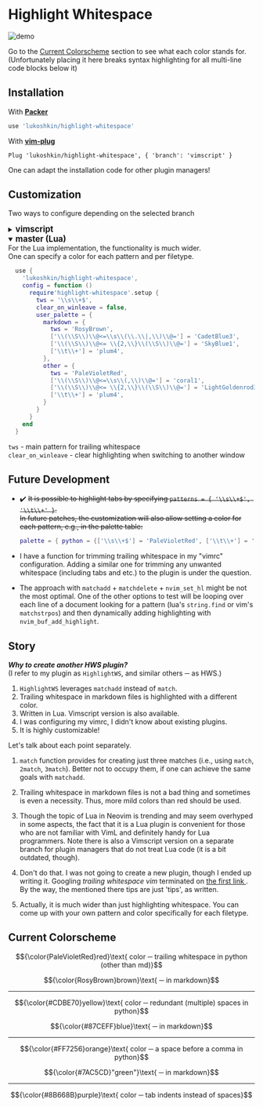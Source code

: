 # Highlight Whitespace

![demo](./demo.gif)

Go to the [Current Colorscheme](#current-colorscheme) section
to see what each color stands for.  
(Unfortunately placing it here breaks syntax
highlighting for all multi-line code blocks below it)

<!-- It breaks syntax highlighting of the code blocks below it for some reason
$${\color{PaleVioletRed}red}\text{ color
─ trailing whitespace in python (other than md)}$$

$${\color{RosyBrown}brown}\text{ ─ in markdown}$$

---

$${\color{#CDBE70}yellow}\text{ color
─ redundant (multiple) spaces in python}$$

$${\color{#87CEFF}blue}\text{ ─ in markdown}$$

---

$${\color{#FF7256}orange}\text{ color ─ a space before a comma in python}$$

$${\color{#7AC5CD}"green"}\text{ ─ in markdown}$$

---

$${\color{#8B668B}purple}\text{ color ─ tab indents instead of spaces}$$
--->

<!-- Also works for text coloring (but not center-aligned and also breaks highlighting)
${\color{PaleVioletRed}red}\text{ color ─ trailing whitespace in python (other than md)}$  
${\color{RosyBrown}brown}\text{ ─ in markdown}$

${\color{#CDBE70}yellow}\text{ color ─ redundant (multiple) spaces in python}$  
${\color{#87CEFF}blue}\text{ ─ in markdown}$

${\color{#FF7256}orange}\text{ color ─ a space before a comma in python}$  
${\color{#7AC5CD}"green"}\text{ ─ in markdown}$

${\color{#8B668B}purple}\text{ color ─ tab indents instead of spaces}$
--->


## Installation

With [**Packer**](https://github.com/wbthomason/packer.nvim)

```lua
use 'lukoshkin/highlight-whitespace'
```

With [**vim-plug**](https://github.com/junegunn/vim-plug)

```vim
Plug 'lukoshkin/highlight-whitespace', { 'branch': 'vimscript' }
```

One can adapt the installation code for other plugin managers!


## Customization

Two ways to configure depending on the selected branch
<!-- Omitting a punctuation at the end emphasizes the direction of meaning -->

<details>
<summary><Big><b>vimscript</b></Big></summary>
Note you must specify both `ctermbg` and `guibg` values, even if you don't
care about one of them. <br> Specifying other than `bg` keys has no effect.

```vim
let g:tws_pattern = '\s\+$'
let g:tws_color_md = { 'ctermbg': 138, 'guibg': 'RosyBrown' }
let g:tws_color_any = { 'ctermbg': 211, 'guibg': 'PaleVioletRed' }
```
</details>

<details open>
<summary><Big><b>master (Lua)</b></Big></summary>
For the Lua implementation, the functionality is much wider. <br> One can
specify a color for each pattern and per filetype.

```lua
  use {
    'lukoshkin/highlight-whitespace',
    config = function ()
      require'highlight-whitespace'.setup {
        tws = '\\s\\+$',
        clear_on_winleave = false,
        user_palette = {
          markdown = {
            tws = 'RosyBrown',
            ['\\(\\S\\)\\@<=\\s\\(\\.\\|,\\)\\@='] = 'CadetBlue3',
            ['\\(\\S\\)\\@<= \\{2,\\}\\(\\S\\)\\@='] = 'SkyBlue1',
            ['\\t\\+'] = 'plum4',
          },
          other = {
            tws = 'PaleVioletRed',
            ['\\(\\S\\)\\@<=\\s\\(,\\)\\@='] = 'coral1',
            ['\\(\\S\\)\\@<= \\{2,\\}\\(\\S\\)\\@='] = 'LightGoldenrod3',
            ['\\t\\+'] = 'plum4',
          }
        }
      }
    end
  }
```

`tws` - main pattern for trailing whitespace  
`clear_on_winleave` - clear highlighting when switching to another window
</details>


## Future Development

* :heavy_check_mark: ~~It is possible to highlight tabs by specifying `patterns
  = { '\\s\\+$', '\\t\\+' }`. <br> In future patches, the customization will
  also allow setting a color for each pattern, e.g., in the palette table:~~

   ```lua
   palette = { python = {['\\s\\+$'] = 'PaleVioletRed', ['\\t\\+'] = 'plum4'} }
   ```

* I have a function for trimming trailing whitespace in my "vimrc"
  configuration. Adding a similar one for trimming any unwanted whitespace
  (including tabs and etc.) to the plugin is under the question.

* The approach with `matchadd` + `matchdelete` + `nvim_set_hl` might be not the
  most optimal. One of the other options to test will be looping over each line
  of a document looking for a pattern (lua's `string.find` or vim's
  `matchstrpos`) and then dynamically adding highlighting with
  `nvim_buf_add_highlight`.


## Story

***Why to create another HWS plugin?***  
(I refer to my plugin as `HighlightWS`, and similar others ─ as HWS.)
 <!-- 'and' is used ↑ here as 'while' -->

1. `HighlightWS` leverages `matchadd` instead of `match`.
1. Trailing whitespace in markdown files is highlighted with a different color.
1. Written in Lua. Vimscript version is also available.
1. I was configuring my vimrc, I didn't know about existing plugins.
1. It is highly customizable!

Let's talk about each point separately.

1. `match` function provides for creating just three matches (i.e., using
   `match`, `2match`, `3match`). Better not to occupy them, if one can achieve
   the same goals with `matchadd`.

1. Trailing whitespace in markdown files is not a bad thing and sometimes is
   even a necessity. Thus, more mild colors than red should be used.

1. Though the topic of Lua in Neovim is trending and may seem overhyped in some
   aspects, the fact that it is a Lua plugin is convenient for those who are
   not familiar with VimL and definitely handy for Lua programmers. Note there
   is also a Vimscript version on a separate branch for plugin managers that do
   not treat Lua code (it is a bit outdated, though).

1. Don't do that. I was not going to create a new plugin, though I ended up
   writing it. Googling _trailing whitespace vim_ terminated on [the first link
   ](https://vim.fandom.com/wiki/Remove_unwanted_spaces). By the way, the
   mentioned there tips are just 'tips', as written.

1. Actually, it is much wider than just highlighting whitespace. You can come
   up with your own pattern and color specifically for each filetype.


## Current Colorscheme

$${\color{PaleVioletRed}red}\text{ color
─ trailing whitespace in python (other than md)}$$

$${\color{RosyBrown}brown}\text{ ─ in markdown}$$

---

$${\color{#CDBE70}yellow}\text{ color
─ redundant (multiple) spaces in python}$$

$${\color{#87CEFF}blue}\text{ ─ in markdown}$$

---

$${\color{#FF7256}orange}\text{ color ─ a space before a comma in python}$$

$${\color{#7AC5CD}"green"}\text{ ─ in markdown}$$

---

$${\color{#8B668B}purple}\text{ color ─ tab indents instead of spaces}$$
